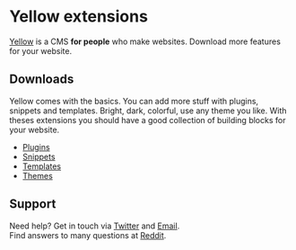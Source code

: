 Yellow extensions
=================

[Yellow](https://github.com/markseu/yellowcms) is a CMS **for people** who make websites. Download more features for your website.

Downloads
---------
Yellow comes with the basics. You can add more stuff with plugins, snippets and templates. Bright, dark, colorful, use any theme you like. With theses extensions you should have a good collection of building blocks for your website.

* [Plugins](https://github.com/markseu/yellowcms-extensions/tree/master/plugins)
* [Snippets](https://github.com/markseu/yellowcms-extensions/tree/master/snippets)
* [Templates](https://github.com/markseu/yellowcms-extensions/tree/master/templates)
* [Themes](https://github.com/markseu/yellowcms-extensions/tree/master/themes)

Support
-------
Need help? Get in touch via [Twitter](https://twitter.com/markseu) and [Email](http://datenstrom.se/contact/).  
Find answers to many questions at [Reddit](http://www.reddit.com/r/yellowcms/).